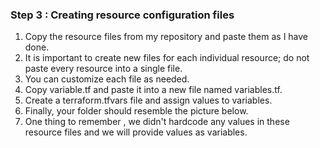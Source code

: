 ### Step 3 : Creating resource configuration files

1. Copy the resource files from my repository and paste them as I have done.
2. It is important to create new files for each individual resource; do not paste every resource into a single file.
3. You can customize each file as needed.
4. Copy variable.tf and paste it into a new file named variables.tf.
5. Create a terraform.tfvars file and assign values to variables.
6. Finally, your folder should resemble the picture below.
7. One thing to remember , we didn't hardcode any values in these resource files and we will provide values as variables.


